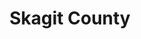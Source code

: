 ---
title: "Skagit County"
hashtag: "skagit-county"
subdivision-of:
  - Washington
tags:
  - County
  - Washington
---